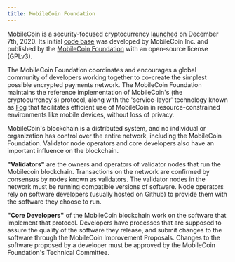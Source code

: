 ```yaml
---
title: MobileCoin Foundation 
---
```

MobileCoin is a security-focused cryptocurrency [launched](https://mobilecoinfoundation.medium.com/mobilecoin-main-net-8e355d82c726) on December 7th, 2020. Its initial [code base](https://github.com/mobilecoinfoundation/mobilecoin) was developed by MobileCoin Inc. and published by the [MobileCoin Foundation](https://mobilecoin.foundation/) with an open-source license (GPLv3).

The MobileCoin Foundation coordinates and encourages a global community of developers working together to co-create the simplest possible encrypted payments network. The MobileCoin Foundation maintains the reference implementation of MobileCoin's (the cryptocurrency's) protocol, along with the 'service-layer' technology known as [Fog](https://github.com/mobilecoinfoundation/fog) that facilitates efficient use of MobileCoin in resource-constrained environments like mobile devices, without loss of privacy.

MobileCoin's blockchain is a distributed system, and no individual or organization has control over the entire network, including the MobileCoin Foundation. Validator node operators and core developers also have an important influence on the blockchain. 

**"Validators"** are the owners and operators of validator nodes that run the Mobilecoin blockchain. Transactions on the network are confirmed by consensus by nodes known as validators. The validator nodes in the network must be running compatible versions of software. Node operators rely on software developers (usually hosted on Github) to provide them with the software they choose to run.

**"Core Developers"** of the MobileCoin blockchain work on the software that implement that protocol. Developers have processes that are supposed to assure the quality of the software they release, and submit changes to the software through the MobileCoin Improvement Proposals. Changes to the software proposed by a developer must be approved by the MobileCoin Foundation's Technical Committee.
